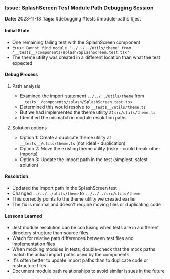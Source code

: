 ### Issue: SplashScreen Test Module Path Debugging Session
**Date:** 2023-11-18
**Tags:** #debugging #tests #module-paths #jest

#### Initial State
- One remaining failing test with the SplashScreen component
- Error: `Cannot find module '../../../utils/theme' from '__tests__/components/splash/SplashScreen.test.tsx'`
- The theme utility was created in a different location than what the test expected

#### Debug Process
1. Path analysis
   - Examined the import statement `../../../utils/theme` from `__tests__/components/splash/SplashScreen.test.tsx`
   - Determined this would resolve to `__tests__/utils/theme.ts`
   - But we had implemented the theme utility at `src/utils/theme.ts`
   - Identified the mismatch in module resolution paths

2. Solution options
   - Option 1: Create a duplicate theme utility at `__tests__/utils/theme.ts` (not ideal - duplication)
   - Option 2: Move the existing theme utility (risky - could break other imports)
   - Option 3: Update the import path in the test (simplest, safest solution)

#### Resolution
- Updated the import path in the SplashScreen test
- Changed `../../../utils/theme` to `../../../src/utils/theme`
- This correctly points to the theme utility we created earlier
- The fix is minimal and doesn't require moving files or duplicating code

#### Lessons Learned
- Jest module resolution can be confusing when tests are in a different directory structure than source files
- Watch for relative path differences between test files and implementation files
- When mocking modules in tests, double-check that the mock paths match the actual import paths used by the components
- It's often better to update import paths than to duplicate code or restructure files
- Document module path relationships to avoid similar issues in the future
